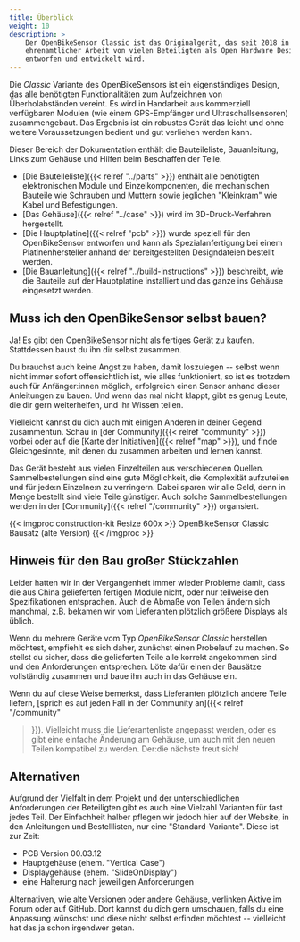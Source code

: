 ```yaml
---
title: Überblick
weight: 10
description: >
    Der OpenBikeSensor Classic ist das Originalgerät, das seit 2018 in
    ehrenamtlicher Arbeit von vielen Beteiligten als Open Hardware Design
    entworfen und entwickelt wird.
---
```


Die *Classic* Variante des OpenBikeSensors ist ein eigenständiges Design, das
alle benötigten Funktionalitäten zum Aufzeichnen von Überholabständen vereint.
Es wird in Handarbeit aus kommerziell verfügbaren Modulen (wie einem
GPS-Empfänger und Ultraschallsensoren) zusammengebaut. Das Ergebnis ist ein
robustes Gerät das leicht und ohne weitere Voraussetzungen bedient und gut
verliehen werden kann.

Dieser Bereich der Dokumentation enthält die Bauteileliste, Bauanleitung, Links
zum Gehäuse und Hilfen beim Beschaffen der Teile.

* [Die Bauteileliste]({{< relref "../parts" >}}) enthält alle benötigten elektronischen
  Module und Einzelkomponenten, die mechanischen Bauteile wie Schrauben
  und Muttern sowie jeglichen "Kleinkram" wie Kabel und Befestigungen.
* [Das Gehäuse]({{< relref "../case" >}}) wird im 3D-Druck-Verfahren hergestellt.
* [Die Hauptplatine]({{< relref "pcb" >}}) wurde speziell für den
  OpenBikeSensor entworfen und kann als Spezialanfertigung bei einem
  Platinenhersteller anhand der bereitgestellten Designdateien bestellt
  werden.
* [Die Bauanleitung]({{< relref "../build-instructions" >}}) beschreibt, wie die
  Bauteile auf der Hauptplatine installiert und das ganze ins Gehäuse
  eingesetzt werden.

## Muss ich den OpenBikeSensor selbst bauen?

Ja! Es gibt den OpenBikeSensor nicht als fertiges Gerät zu kaufen. Stattdessen
baust du ihn dir selbst zusammen.

Du brauchst auch keine Angst zu haben, damit loszulegen -- selbst wenn nicht
immer sofort offensichtlich ist, wie alles funktioniert, so ist es trotzdem
auch für Anfänger:innen möglich, erfolgreich einen Sensor anhand dieser
Anleitungen zu bauen. Und wenn das mal nicht klappt, gibt es genug Leute, die
dir gern weiterhelfen, und ihr Wissen teilen.

Vielleicht kannst du dich auch mit einigen Anderen in deiner Gegend
zusammentun. Schau in [der Community]({{< relref "community" >}}) vorbei oder
auf die [Karte der Initiativen]({{< relref "map" >}}), und finde
Gleichgesinnte, mit denen du zusammen arbeiten und lernen kannst.

Das Gerät besteht aus vielen Einzelteilen aus verschiedenen Quellen.
Sammelbestellungen sind eine gute Möglichkeit, die Komplexität aufzuteilen und
für jede:n Einzelne:n zu verringern. Dabei sparen wir alle Geld, denn in Menge
bestellt sind viele Teile günstiger. Auch solche Sammelbestellungen werden in
der [Community]({{< relref "/community" >}}) organsiert.

{{< imgproc construction-kit Resize 600x >}}
OpenBikeSensor Classic Bausatz (alte Version)
{{< /imgproc >}}

## Hinweis für den Bau großer Stückzahlen

Leider hatten wir in der Vergangenheit immer wieder Probleme damit, dass die aus
China gelieferten fertigen Module nicht, oder nur teilweise den Spezifikationen
entsprachen. Auch die Abmaße von Teilen ändern sich manchmal, z.B. bekamen wir
vom Lieferanten plötzlich größere Displays als üblich.

Wenn du mehrere Geräte vom Typ *OpenBikeSensor Classic* herstellen möchtest,
empfiehlt es sich daher, zunächst einen Probelauf zu machen. So stellst du
sicher, dass die gelieferten Teile alle korrekt angekommen sind und den
Anforderungen entsprechen. Löte dafür einen der Bausätze vollständig zusammen
und baue ihn auch in das Gehäuse ein.

Wenn du auf diese Weise bemerkst, dass Lieferanten plötzlich andere Teile
liefern, [sprich es auf jeden Fall in der Community an]({{< relref "/community"
>}}). Vielleicht muss die Lieferantenliste angepasst werden, oder es gibt eine
einfache Änderung am Gehäuse, um auch mit den neuen Teilen kompatibel zu
werden. Der:die nächste freut sich!


## Alternativen

Aufgrund der Vielfalt in dem Projekt und der unterschiedlichen Anforderungen
der Beteiligten gibt es auch eine Vielzahl Varianten für fast jedes Teil. Der
Einfachheit halber pflegen wir jedoch hier auf der Website, in den Anleitungen
und Bestelllisten, nur eine "Standard-Variante". Diese ist zur Zeit:

* PCB Version 00.03.12
* Hauptgehäuse (ehem. "Vertical Case")
* Displaygehäuse (ehem. "SlideOnDisplay")
* eine Halterung nach jeweiligen Anforderungen

Alternativen, wie alte Versionen oder andere Gehäuse, verlinken Aktive im Forum
oder auf GitHub. Dort kannst du dich gern umschauen, falls du eine Anpassung
wünschst und diese nicht selbst erfinden möchtest -- vielleicht hat das ja schon
irgendwer getan.
